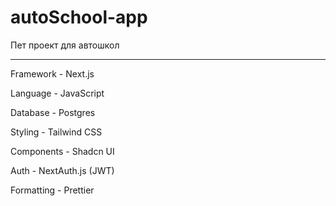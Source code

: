 # autoSchool-app

Пет проект для автошкол

---

Framework - Next.js

Language - JavaScript

Database - Postgres

Styling - Tailwind CSS

Components - Shadcn UI

Auth - NextAuth.js (JWT)

Formatting - Prettier
